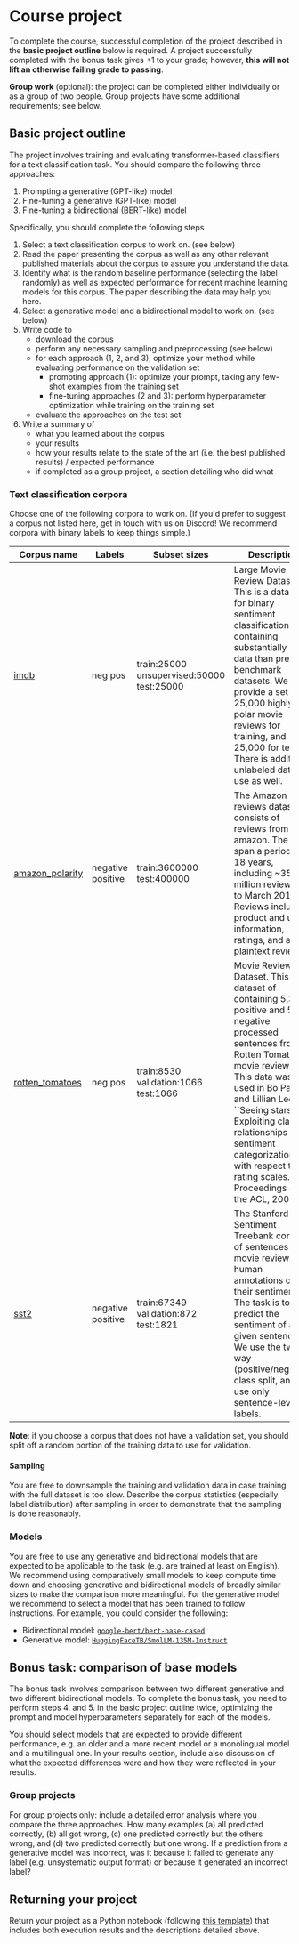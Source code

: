 # Course project

To complete the course, successful completion of the project described in the **basic project outline** below is required.
A project successfully completed with the bonus task gives +1 to your grade; however, **this will not lift an otherwise failing grade to passing**.

**Group work** (optional): the project can be completed either individually or as a group of two people. Group projects have some additional requirements; see below.

## Basic project outline

The project involves training and evaluating transformer-based classifiers for a text classification task. You should compare the following three approaches:

1. Prompting a generative (GPT-like) model
2. Fine-tuning a generative (GPT-like) model
3. Fine-tuning a bidirectional (BERT-like) model

Specifically, you should complete the following steps

1. Select a text classification corpus to work on. (see below)
2. Read the paper presenting the corpus as well as any other relevant published materials about the corpus to assure you understand the data.
3. Identify what is the random baseline performance (selecting the label randomly) as well as expected performance for recent machine learning models for this corpus. The paper describing the data may help you here.
4. Select a generative model and a bidirectional model to work on. (see below)
5. Write code to
   - download the corpus
   - perform any necessary sampling and preprocessing (see below)
   - for each approach (1, 2, and 3), optimize your method while evaluating performance on the validation set
     - prompting approach (1): optimize your prompt, taking any few-shot examples from the training set
     - fine-tuning approaches (2 and 3): perform hyperparameter optimization while training on the training set
   - evaluate the approaches on the test set
6. Write a summary of
   - what you learned about the corpus
   - your results
   - how your results relate to the state of the art (i.e. the best published results) / expected performance
   - if completed as a group project, a section detailing who did what

### Text classification corpora

Choose one of the following corpora to work on. (If you'd prefer to suggest a corpus not listed here, get in touch with us on Discord! We recommend corpora with binary labels to keep things simple.)

| Corpus name | Labels | Subset sizes  | Description |
| ------------- | ------ | ------------- | ----------- |
| [imdb](https://huggingface.co/datasets/imdb) | neg pos | train:25000 unsupervised:50000 test:25000 | Large Movie Review Dataset. This is a dataset for binary sentiment classification containing substantially more data than previous benchmark datasets. We provide a set of 25,000 highly polar movie reviews for training, and 25,000 for testing. There is additional unlabeled data for use as well. |
| [amazon_polarity](https://huggingface.co/datasets/amazon_polarity) | negative positive | train:3600000 test:400000 | The Amazon reviews dataset consists of reviews from amazon. The data span a period of 18 years, including ~35 million reviews up to March 2013. Reviews include product and user information, ratings, and a plaintext review.  |
| [rotten_tomatoes](https://huggingface.co/datasets/rotten_tomatoes) | neg pos | train:8530 validation:1066 test:1066 | Movie Review Dataset. This is a dataset of containing 5,331 positive and 5,331 negative processed sentences from Rotten Tomatoes movie reviews. This data was first used in Bo Pang and Lillian Lee, ``Seeing stars: Exploiting class relationships for sentiment categorization with respect to rating scales.'', Proceedings of the ACL, 2005.  |
| [sst2](https://huggingface.co/datasets/sst2) | negative positive | train:67349 validation:872 test:1821 | The Stanford Sentiment Treebank consists of sentences from movie reviews and human annotations of their sentiment. The task is to predict the sentiment of a given sentence. We use the two-way (positive/negative) class split, and use only sentence-level labels.  |

**Note**: if you choose a corpus that does not have a validation set, you should split off a random portion of the training data to use for validation.

#### Sampling

You are free to downsample the training and validation data in case training with the full dataset is too slow. Describe the corpus statistics (especially label distribution) after sampling in order to demonstrate that the sampling is done reasonably.

### Models

You are free to use any generative and bidirectional models that are expected to be applicable to the task (e.g. are trained at least on English).
We recommend using comparatively small models to keep compute time down and choosing generative and bidirectional models of broadly similar sizes to make the comparison more meaningful.
For the generative model we recommend to select a model that has been trained to follow instructions. For example, you could consider the following:

* Bidirectional model: [`google-bert/bert-base-cased`](https://huggingface.co/google-bert/bert-base-cased)
* Generative model: [`HuggingFaceTB/SmolLM-135M-Instruct`](https://huggingface.co/HuggingFaceTB/SmolLM-135M-Instruct)

## Bonus task: comparison of base models

The bonus task involves comparison between two different generative and two different bidirectional models.
To complete the bonus task, you need to perform steps 4. and 5. in the basic project outline twice, optimizing the prompt and model hyperparameters separately for each of the models.

You should select models that are expected to provide different performance, e.g. an older and a more recent model or a monolingual model and a multilingual one.
In your results section, include also discussion of what the expected differences were and how they were reflected in your results.

### Group projects

For group projects only: include a detailed error analysis where you compare the three approaches. How many examples 
(a) all predicted correctly, 
(b) all got wrong, 
(c) one predicted correctly but the others wrong, and
(d) two predicted correctly but one wrong.
If a prediction from a generative model was incorrect, was it because it failed to generate any label (e.g. unsystematic output format) or because it generated an incorrect label?

## Returning your project

Return your project as a Python notebook (following [this template](https://github.com/TurkuNLP/Deep_Learning_in_LangTech_course/blob/master/course_project_template_2025.ipynb)) that includes both execution results and the descriptions detailed above.
